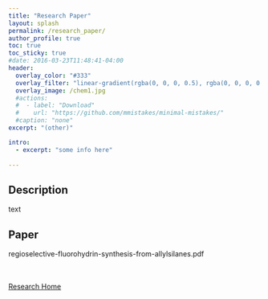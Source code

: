 ```yaml
---
title: "Research Paper"
layout: splash
permalink: /research_paper/
author_profile: true
toc: true
toc_sticky: true
#date: 2016-03-23T11:48:41-04:00
header:
  overlay_color: "#333"
  overlay_filter: "linear-gradient(rgba(0, 0, 0, 0.5), rgba(0, 0, 0, 0.5))"
  overlay_image: /chem1.jpg
  #actions:
  #  - label: "Download"
  #    url: "https://github.com/mmistakes/minimal-mistakes/"
  #caption: "none"
excerpt: "(other)"

intro: 
  - excerpt: "some info here"   
   
---
```


## Description
text

## Paper
<object data="{{ site.url }}{{ site.baseurl }}/regioselective-fluorohydrin-synthesis-from-allylsilanes.pdf" width="1000" height="1000" type='application/pdf'></object>
regioselective-fluorohydrin-synthesis-from-allylsilanes.pdf


<br><br>
[Research Home](/research/)
